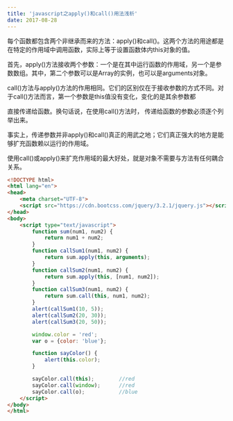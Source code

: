 ```yaml
---
title: 'javascript之apply()和call()用法浅析'
date: 2017-08-28
---   
```

每个函数都包含两个非继承而来的方法：apply()和call()。这两个方法的用途都是在特定的作用域中调用函数，实际上等于设置函数体内this对象的值。

首先，apply()方法接收两个参数：一个是在其中运行函数的作用域，另一个是参数数组。其中，第二个参数可以是Array的实例，也可以是arguments对象。

call()方法与apply()方法的作用相同。它们的区别仅在于接收参数的方式不同。对于call()方法而言，第一个参数是this值没有变化，变化的是其余参数都

直接传递给函数。换句话说，在使用call()方法时， 传递给函数的参数必须逐个列举出来。

事实上，传递参数并非apply()和call()真正的用武之地；它们真正强大的地方是能够扩充函数赖以运行的作用域。

使用call()或apply()来扩充作用域的最大好处，就是对象不需要与方法有任何耦合关系。

```html
<!DOCTYPE html>
<html lang="en">
<head>
    <meta charset="UTF-8">
    <script src="https://cdn.bootcss.com/jquery/3.2.1/jquery.js"></script>
</head>
<body>
    <script type="text/javascript">
        function sum(num1, num2) {
            return num1 + num2;
        }
        function callSum1(num1, num2) {
            return sum.apply(this, arguments);
        }
        function callSum2(num1, num2) {
            return sum.apply(this, [num1, num2]);
        }
        function callSum3(num1, num2) {
            return sum.call(this, num1, num2);
        }
        alert(callSum1(10, 5));
        alert(callSum2(20, 30));
        alert(callSum3(20, 50));

        window.color = 'red';
        var o = {color: 'blue'};

        function sayColor() {
            alert(this.color);
        }

        sayColor.call(this);        //red
        sayColor.call(window);      //red
        sayColor.call(o);           //blue
    </script>
</body>
</html>
```